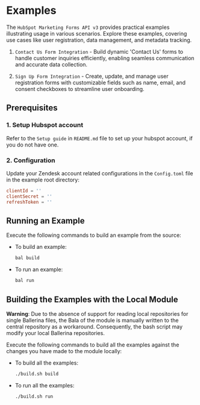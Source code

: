 # Examples

The `HubSpot Marketing Forms API v3` provides practical examples illustrating usage in various scenarios. Explore these examples, covering use cases like user registration, data management, and metadata tracking.

1. `Contact Us Form Integration` - Build dynamic 'Contact Us' forms to handle customer inquiries efficiently, enabling seamless communication and accurate data collection.

2. `Sign Up Form Integration` - Create, update, and manage user registration forms with customizable fields such as name, email, and consent checkboxes to streamline user onboarding.



## Prerequisites

### 1. Setup Hubspot account

Refer to the `Setup guide` in `README.md` file to set up your hubspot
account, if you do not have one.

### 2. Configuration

Update your Zendesk account related configurations in the `Config.toml` file in the example root directory:

```toml
clientId = ''
clientSecret = ''
refreshToken = ''
```

## Running an Example

Execute the following commands to build an example from the source:

* To build an example:

    ```bash
    bal build
    ```

* To run an example:

    ```bash
    bal run
    ```

## Building the Examples with the Local Module

**Warning**: Due to the absence of support for reading local repositories for single Ballerina files, the Bala of the module is manually written to the central repository as a workaround. Consequently, the bash script may modify your local Ballerina repositories.

Execute the following commands to build all the examples against the changes you have made to the module locally:

* To build all the examples:

    ```bash
    ./build.sh build
    ```

* To run all the examples:

    ```bash
    ./build.sh run
    ```